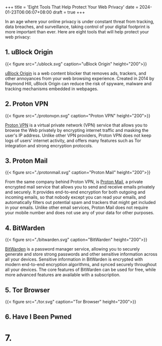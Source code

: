 +++
title = 'Eight Tools That Help Protect Your Web Privacy'
date = 2024-01-23T06:06:07+08:00
draft = true
+++


In an age where your online privacy is under constant threat from tracking, data breaches, and surveillance, taking control of your digital footprint is more important than ever. Here are eight tools that will help protect your web privacy:

## 1. uBlock Origin

{{< figure src="./ublock.svg" caption="uBlock Origin" height="200">}}

[uBlock Origin](https://ublockorigin.com/) is a web content blocker that removes ads, trackers, and other annoyances from your web browsing experience. Created in 2014 by Raymond Hill, uBlock Origin can reduce the risk of spyware, malware and tracking mechanisms embedded in webpages.

## 2. Proton VPN

{{< figure src="./protonvpn.svg" caption="Proton VPN" height="200">}}

[Proton VPN](https://protonvpn.com/) is a virtual private network (VPN) service that allows you to browse the Web privately by encrypting internet traffic and masking the user's IP address. Unlike other VPN providers, Proton VPN does not keep logs of users' internet activity, and offers many features such as Tor integration and strong encryption protocols.

## 3. Proton Mail

{{< figure src="./protonmail.svg" caption="Proton Mail" height="200">}}

From the same company behind Proton VPN, is [Proton Mail](https://pm.me), a private encrypted mail service that allows you to send and receive emails privately and securely. It provides end-to-end encryption for both outgoing and incoming emails, so that nobody except you can read your emails, and automatically filters out potential spam and trackers that might get included in your emails. Unlike other email services, Proton Mail does not require your mobile number and does not use any of your data for other purposes.

## 4. BitWarden

{{< figure src="./bitwarden.svg" caption="BitWarden" height="200">}}

[BitWarden](https://bitwarden.com) is a password manager service, allowing you to securely generate and store strong passwords and other sensitive information across all your devices. Sensitive information in BitWarden is encrypted with modern end-to-end encryption algorithms, and synced securely throughout all your devices. The core features of BitWarden can be used for free, while more advanced features are available with a subscription.

## 5. Tor Browser

{{< figure src="./tor.svg" caption="Tor Browser" height="200">}}

## 6. Have I Been Pwned

# 7.
